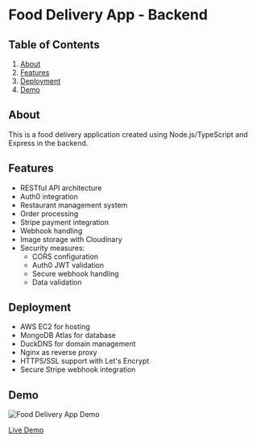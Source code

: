 # Food Delivery App - Backend

## Table of Contents

<ol>
  <li><a href="#about">About</a></li>
  <li><a href="#features">Features</a></li>
  <li><a href="#deployment">Deployment</a></li>
  <li><a href="#demo">Demo</a></li>
</ol>

## About

This is a food delivery application created using Node.js/TypeScript and Express in the backend.

## Features

- RESTful API architecture
- Auth0 integration
- Restaurant management system
- Order processing
- Stripe payment integration
- Webhook handling
- Image storage with Cloudinary
- Security measures:
  - CORS configuration
  - Auth0 JWT validation
  - Secure webhook handling
  - Data validation

## Deployment

- AWS EC2 for hosting
- MongoDB Atlas for database
- DuckDNS for domain management
- Nginx as reverse proxy
- HTTPS/SSL support with Let's Encrypt
- Secure Stripe webhook integration

## Demo

![Food Delivery App Demo](https://res.cloudinary.com/dls9pinnl/image/upload/t_chatappresize/v1716250047/desertgo_vljrlt.jpg)

[Live Demo](https://fooddeli.duckdns.org)
